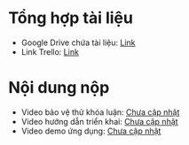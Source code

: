 # Tổng hợp tài liệu #
- Google Drive chứa tài liệu: [Link](https://docs.google.com/document/d/1SWzpZlviuzmAozX6bI5dxVoERf_bfk2zQtD_REEzidI/edit)
- Link Trello: [Link](https://trello.com/b/XJHBfgue/lu%E1%BA%ADn-v%C4%83n-tts)

# Nội dung nộp #
- Video bảo vệ thử khóa luận: [Chưa cập nhật]()
- Video hướng dẫn triển khai: [Chưa cập nhật]()
- Video demo ứng dụng: [Chưa cập nhật]()
